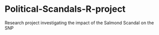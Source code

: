 # Political-Scandals-R-project
Research project investigating the impact of the Salmond Scandal on the SNP
